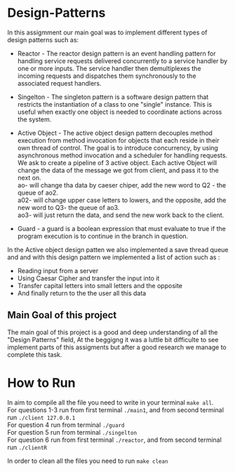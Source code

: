 # Design-Patterns
In this  assigmment our main goal was to implement different types of design patterns such as:
* Reactor - The reactor design pattern is an event handling pattern for handling service requests delivered concurrently to a service handler by one or more inputs.
  The service handler then demultiplexes the incoming requests and dispatches them synchronously to the associated request handlers.

* Singelton -  The singleton pattern is a software design pattern that restricts the instantiation of a class to one "single" instance. This is useful when exactly one object is needed to coordinate actions across the system.

* Active Object - The active object design pattern decouples method execution from method invocation for objects that each reside in their own thread of control. The goal is to introduce concurrency, by using asynchronous method invocation and a scheduler for handling requests.  
We ask to create a pipeline of 3 active object. Each active Object will change the data of the message we got from client, and pass it to the next on.  
ao- will change tha data by caeser chiper, add the new word to Q2 - the queue of ao2.  
a02- will change upper case letters to lowers, and the opposite, add the new word to Q3- the queue of ao3.  
ao3- will just return the data, and send the new work back to the client.  

* Guard -  a guard is a boolean expression that must evaluate to true if the program execution is to continue in the branch in question.


In the Active object design patten we also implemented a save thread queue and and with this design pattern
we implemented a list of action such as :  
* Reading input from a server
* Using Caesar Cipher and transfer the input into it
* Transfer capital letters into small letters and the opposite
* And finally return to the the user all this data

## Main Goal of this project

The main goal of this project is a good and deep understanding of all the "Design Patterns" field,
At the beggigng it was a luttle bit difficulte to see implement parts  of this assigments
but after a good research we manage to complete this task.

# How to Run

In aim to compile all the file you need to write in your terminal `make all`.  
For questions 1-3 run from first terminal `./main1`, and from second terminal run `./client 127.0.0.1`   
For question 4 run from terminal `./guard`  
For question 5 run from terminal `./singelton`  
For question 6 run from first terminal `./reactor`, and from second terminal run `./clientR`   

In order to clean all the files you need to run `make clean`
